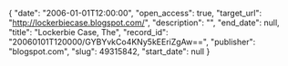 {
  "date": "2006-01-01T12:00:00", 
  "open_access": true, 
  "target_url": "http://lockerbiecase.blogspot.com/", 
  "description": "", 
  "end_date": null, 
  "title": "Lockerbie Case, The", 
  "record_id": "20060101T120000/GYBYvkCo4KNy5kEEriZgAw==", 
  "publisher": "blogspot.com", 
  "slug": 49315842, 
  "start_date": null
}

